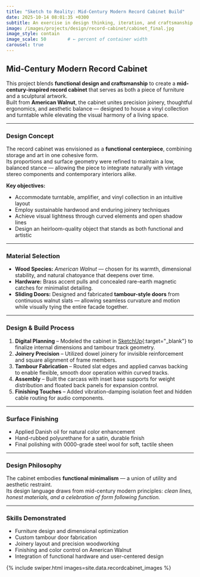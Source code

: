 ```yaml
---
title: "Sketch to Reality: Mid-Century Modern Record Cabinet Build"
date: 2025-10-14 08:01:35 +0300
subtitle: An exercise in design thinking, iteration, and craftsmanship.
image: /images/projects/design/record-cabinet/cabinet_final.jpg
image_style: contain
image_scale: 50        # ← percent of container width
carousel: true
---
```


## Mid-Century Modern Record Cabinet

This project blends **functional design and craftsmanship** to create a **mid-century-inspired record cabinet** that serves as both a piece of furniture and a sculptural artwork.  
Built from **American Walnut**, the cabinet unites precision joinery, thoughtful ergonomics, and aesthetic balance — designed to house a vinyl collection and turntable while elevating the visual harmony of a living space.

---

### Design Concept

The record cabinet was envisioned as a **functional centerpiece**, combining storage and art in one cohesive form.  
Its proportions and surface geometry were refined to maintain a low, balanced stance — allowing the piece to integrate naturally with vintage stereo components and contemporary interiors alike.

**Key objectives:**
- Accommodate turntable, amplifier, and vinyl collection in an intuitive layout  
- Employ sustainable hardwood and enduring joinery techniques  
- Achieve visual lightness through curved elements and open shadow lines  
- Design an heirloom-quality object that stands as both functional and artistic  

---

### Material Selection

- **Wood Species:** *American Walnut* — chosen for its warmth, dimensional stability, and natural chatoyance that deepens over time.  
- **Hardware:** Brass accent pulls and concealed rare-earth magnetic catches for minimalist detailing.  
- **Sliding Doors:** Designed and fabricated **tambour-style doors** from continuous walnut slats — allowing seamless curvature and motion while visually tying the entire facade together.  

---

### Design & Build Process

1. **Digital Planning** – Modeled the cabinet in [SketchUp](https://www.sketchup.com/){:target="_blank"} to finalize internal dimensions and tambour track geometry.  
2. **Joinery Precision** – Utilized dowel joinery for invisible reinforcement and square alignment of frame members.  
3. **Tambour Fabrication** – Routed slat edges and applied canvas backing to enable flexible, smooth door operation within curved tracks.  
4. **Assembly** – Built the carcass with inset base supports for weight distribution and floated back panels for expansion control.  
5. **Finishing Touches** – Added vibration-damping isolation feet and hidden cable routing for audio components.  

---

### Surface Finishing

- Applied Danish oil for natural color enhancement  
- Hand-rubbed polyurethane for a satin, durable finish  
- Final polishing with 0000-grade steel wool for soft, tactile sheen  

---

### Design Philosophy

The cabinet embodies **functional minimalism** — a union of utility and aesthetic restraint.  
Its design language draws from mid-century modern principles: *clean lines, honest materials, and a celebration of form following function.*

---

### Skills Demonstrated

- Furniture design and dimensional optimization  
- Custom tambour door fabrication  
- Joinery layout and precision woodworking  
- Finishing and color control on American Walnut  
- Integration of functional hardware and user-centered design  

{% include swiper.html images=site.data.recordcabinet_images %}
